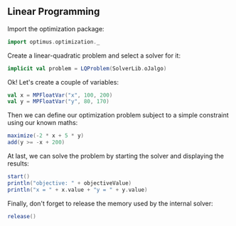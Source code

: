 ## Linear Programming

Import the optimization package:

```scala
import optimus.optimization._
```

Create a linear-quadratic problem and select a solver for it:

```scala
implicit val problem = LQProblem(SolverLib.oJalgo)
```

Ok! Let's create a couple of variables:

```scala
val x = MPFloatVar("x", 100, 200)
val y = MPFloatVar("y", 80, 170)
```

Then we can define our optimization problem subject to a simple constraint using our known maths:

```scala
maximize(-2 * x + 5 * y)
add(y >= -x + 200)
```

At last, we can solve the problem by starting the solver and displaying the results:

```scala
start()
println("objective: " + objectiveValue)
println("x = " + x.value + "y = " + y.value)
```

Finally, don't forget to release the memory used by the internal solver:

```scala
release()
```
